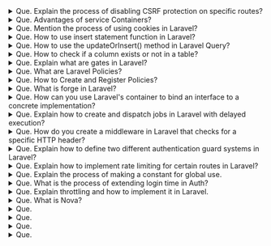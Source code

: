 <details>
    <summary>
        Que. Explain the process of disabling CSRF protection on specific routes?
    </summary>
    Ans. In Laravel, the CSRF (Cross-Site Request Forgery) protection middleware is enabled by default.
        To disable CSRF protection for specific routes, developers can add the URL or route to the ‘$except’ variable. 
        The variable is readily available from the path app\Http\Middleware\VerifyCsrfToken.php file. 
        Check out the example below to get a better understanding of the same.<br>
        <img src="./asset/csrf.png", alt="code-csrf">
        
        for all routes:

         protected $except = [
            '*'
        ];
</details>

<details>
    <summary>
        Que. Advantages of service Containers? 
    </summary>

    Ans.
       - Easy class dependency management for creating objects.
       - Services contained as a registry.
       - Allows binding of interfaces to concrete classes.
</details>

<details>
    <summary>
        Que. Mention the process of using cookies in Laravel?
    </summary> 
    Ans. In Laravel, cookies can be used to store small amounts of data on the client-side and retrieve 
        them at a later time. Laravel supports handling and managing cookies via the Illuminate\Http\Request 
        and Illuminate\Http\Response objects. To work with cookies in Laravel, follow these steps:<br>
        Creating Cookies: <br>
        To create a cookie, use the cookie helper function or the Cookie facade. This generates a new 
        Illuminate\Cookie\CookieJar instance representing the cookie, with options such as name, value, 
        duration, path, domain, secure, and HTTP only.<br>
        <img src="./asset/cookie1.png" alt="cookie-code" ><br>
        Attaching Cookies to Responses: <br> 
        To send the created cookie to the client, attach it to your response object using the withCookie method.<br>
        <img src="./asset/cookie2.png" alt="cookie-code" ><br>
        Retrieving Cookies: <br> 
        To access the values of cookies sent by the client, use the cookie method on the Illuminate\Http\Request object.<br>
        <img src="./asset/cookie3.png" alt="cookie-code" ><br>
        Encryption: <br> 
        By default, Laravel encrypts and signs all cookies, ensuring data confidentiality and integrity. 
        If you need to set a cookie that should not be encrypted, add the cookie's name to the except array 
        in the config/cookie.php configuration file.
</details>

<details>
    <summary>
        Que. How to use insert statement function in Laravel?
    </summary>
    Ans. Query Builder:<br> 
        To insert data using Laravel's Query Builder, you can use the insert method on the DB facade:
        <img src="./asset/db-builder.png" alt="db-builder"><br>
        Eloquent ORM: <br>
        To insert a new record using Eloquent ORM, create a new model instance, set the desired attributes, 
        and call the save method:<br>
        <img src="./asset/elenquent-orm-builder.png" alt="elenquent-orm-builder">

</details>

<details>
    <summary>
        Que. How to use the updateOrInsert() method in Laravel Query?
    </summary>
    Ans. DB::table(‘blogs’)->updateOrInsert([Conditions],[fields with value]);
</details>

<details>
    <summary>
        Que. How to check if a column exists or not in a table?
    </summary>
    Ans. 
        <img src="./asset/column-check.png" alt="column-check">
</details>

<details>
    <summary>
        Que. Explain what are gates in Laravel?
    </summary>
    Ans. Laravel gates are an essential part of the application’s authorization process. 
        They serve as mechanisms to determine if a user has the necessary permissions to perform a specific action. 
        These gates are defined using the Gate facade in the AuthServiceProvider. They use callback functions 
        to express the authorization logic in a simple and concise manner.<br>
        Laravel development services use Gates throughout the website or application to check user authorization. 
        Each Gate is responsible for evaluating a single action, making it possible to evaluate multiple user abilities.
        This feature of Laravel gates enhances app security and control through precise access control based on 
        user roles and permissions.<br>
        How to use gate: <br>
        create a Gate: <br>
        php artisan make:gate YourGateName
        <br>
        Define Authorization Logic: <br>

        <?php
            namespace App\Providers;
            use Illuminate\Support\Facades\Gate;
            class YourGateName
            {
                public function boot()
                {
                    $this->registerPolicies();
                    Gate::define('your-gate-name', function ($user, $parameter) {
                        // Logic to determine if the user can perform the action
                        return /* Your authorization logic here */;
                    });
                }
            }
        ?>
<br>
        Register the Gate:<br>

        use App\Providers\YourGateName;
        class AuthServiceProvider extends ServiceProvider
        {
            protected $policies = [
                // Your model policies here
            ];
            public function boot()
            {
                $this->registerPolicies();
                $this->registerGates();
            }
            public function registerGates()
            {
                Gate::class('your-gate-name', YourGateName::class);
            }
        }
<br>
        Use the Gate in Controller or Middleware: <br>

        public function someControllerMethod()
        {
            if (Gate::allows('your-gate-name', $parameter)) {
                // Logic to perform when the gate allows the action
            } else {
                // Logic for denied access
            }
        }
<br>
        Use the Gate in Blade Views: <br>

        @can('your-gate-name', $parameter)
            <!-- Content for authorized users -->
        @else
            <!-- Content for unauthorized users -->
        @endcan
<br>
        Pass Additional Parameters:

        Gate::allows('your-gate-name', [$parameter1, $parameter2]);


</details>

<details>
    <summary>
        Que. What are Laravel Policies?
    </summary>
    Ans. Laravel policies are classes that streamline authorization logic, dictating the handling of actions within 
        an application. These policies consolidate the logic within their classes, simplifying the management 
        and comprehension of authorization rules.<br>
        Through policies, web developers can specify which users have authorization to perform particular actions, 
        like updating a post or deleting a comment. These policies are then associated with specific models for 
        granting precise control over user permissions.<br>
        Moreover, Laravel policies offer a convenient means of authorizing actions in controllers. 
        That guarantees that only authorized users can carry out specific tasks. In summary, Laravel policies 
        play an essential role in maintaining the security and oversight of user actions within a Laravel application.
<br>
        Purpose: <br>
        You can use Policies to define and implement authorization rules for different resources on the website. 
        Web development experts can encapsulate the logic that determines if a user can perform a specific action 
        on a resource.<br>
        That helps promote code organization and reusability. Policies can handle tasks like determining if a 
        user can view, create, update, or delete a resource. It can also help enforce access control and manage 
        user permissions within applications. In essence, Laravel Policies can help define the authorization logic. 
        That will ensure efficient and effective resource management.
</details>

<details>
    <summary>
        Que. How to Create and Register Policies?
    </summary>
    Ans. Create a Policy: <br>

        php artisan make:policy YourPolicyName  
<br>
        Define Authorization Logic:<br>

        <?php
            namespace App\Policies;
            use App\Models\User;
            use App\Models\Post;
            class YourPolicyName
            {
                public function view(User $user, Post $post)
                {
                    // Logic to determine if the user can view the post
                    return $user->id === $post->user_id;
                }
                // Add other authorization methods as needed
            }
        ?>
<br>
        Register the Policy:<br>

        <?php
        namespace App\Providers;
        use App\Models\Post;
        use App\Policies\YourPolicyName;
        class AuthServiceProvider extends ServiceProvider
        {
            protected $policies = [
                Post::class => YourPolicyName::class,
                // Add other model-policy associations as needed
            ];
            public function boot()
            {
                $this->registerPolicies();
                // Additional policy registration code, if any
            }
        }
        ?>
<br>    
        Apply the Policy in Controller:<br>

        public function show(Post $post)
        {
            $this->authorize('view', $post);
            // Logic to show the post
        }
<br>

</details>

<details>
    <summary>
        Que. What is forge in Laravel?
    </summary>
    Ans. Laravel Forge is a server management and deployment platform designed specifically to streamline 
        the deployment and hosting of Laravel applications. Forge simplifies the provisioning, management, 
        and monitoring of servers, enabling you to focus on your application's features and functionality 
        rather than server configuration and maintenance tasks.

        Forge provides an intuitive interface for deploying and managing Laravel applications on popular 
        Infrastructure as a Service (IaaS) providers like AWS, DigitalOcean, Linode, or custom VPS providers.

</details>

<details>
    <summary>
        Que. How can you use Laravel's container to bind an interface to a concrete implementation?
    </summary>
    Ans. In Laravel, you can bind an interface to a concrete implementation using the Service Container's bind method.
        This enables dependency injection and makes the application more extensible and testable. Here's an example:<br>
        <img src="./asset/bind-interface.png" alt="bind-interface">
</details>

<details>
    <summary>
        Que. Explain how to create and dispatch jobs in Laravel with delayed execution?
    </summary>
    Ans. To create a job in Laravel, first, run `php artisan make:job ProcessTask`. 
        This command will generate a Job class in app/Jobs/. 
        Edit the handle method to include the job's logic. 
        To dispatch a job with delayed execution, use the dispatch function with the delay method. For example:<br>
        <img src="./asset/dispatch-jobs.png" alt="dispatch-jobs">
</details>

<details>
    <summary>
        Que. How do you create a middleware in Laravel that checks for a specific HTTP header?
    </summary>
    Ans. To create a middleware in Laravel, first, run the command `php artisan make:middleware CheckHttpHeader`. 
        This will generate a middleware class in app/Http/Middleware. Edit the handle method with the HTTP 
        header check logic:<br>
        <img src="./asset/middleware-create.png" alt="middleware-create"><br>
        Then, register the middleware in the app/Http/Kernel.php file and use it in your routes.
</details>

<details>
    <summary>
        Que. Explain how to define two different authentication guard systems in Laravel?
    </summary>
    Ans. To define two different authentication guards, you should edit the config/auth.php configuration file.
        Add new guards and providers specific to the different authentication methods. For example:<br>
        <img src="./asset/guards.png" alt="guards">
</details>

<details>
    <summary>
        Que. Explain how to implement rate limiting for certain routes in Laravel?
    </summary>
    Ans.To implement rate limiting in Laravel, edit the app/Http/Kernel.php file to add 
        ThrottleRequests middleware to the $routeMiddleware array:<br>
        <img src="./asset/throttle1.png" alt="throttle1"><br>
        Then, apply the throttle middleware to the desired routes in your route definition files, specifying the rate limit and the time interval:<br>
        <img src="./asset/throttle2.png" alt="throttle2">
</details>

<details>
    <summary>
        Que. Explain the process of making a constant for global use.
    </summary>
    Ans. Developers can create constant.php pages directly in the config folder if not available already. 
        Enter a constant variable with a corresponding value and use the command

        Config::get('constants.VaribleName');
</details>

<details>
    <summary>
        Que. What is the process of extending login time in Auth?
    </summary>
    Ans. Extending the login expiration time on Laravel is pretty easy and can be done with the 
        config\session.php. Developers only need to update the lifetime value mentioned in the variable. 
        The value of the variable usually is set to 120 by default, which can be altered based on requirements.

</details>

<details>
    <summary>
        Que. Explain throttling and how to implement it in Laravel.
    </summary>
    Ans. In Laravel, throttling is a perfect approach for rate-limiting requests from specific 
        IPs and is also capable enough to prevent DDOS attacks. The framework also provides a middleware 
        that is compatible with not just routes but global middleware as well. Developers can configure throttling 
        following the steps.<br>
        You can implement throttling as below:<br>
        <img src="./asset/throttle3.png" alt="throttle3">
</details>

<details>
    <summary>
        Que. What is Nova?
    </summary>
    Ans. Laravel Nova is an administration panel for Laravel applications, developed and maintained by the Laravel team. 
        Nova is a beautifully designed, highly customizable, and powerful admin dashboard that allows 
        you to manage your application's data and resources with minimal effort.<br>
        Nova is designed to work seamlessly with your existing Laravel application, using your existing 
        Eloquent models and relationships to generate a complete administration panel without writing 
        any additional code.
        <br>
        Some key features of Laravel Nova include:
        <br>
        Resource Management: 
        <br>
        Nova automatically generates admin panels for managing Eloquent models and their relationships, 
        enabling you to create, read, update, and delete records directly from the panel.
        <br>
        Actions:
        <br> 
        Perform custom actions on model resources through the admin panel, such as bulk updates, 
        exporting data, or running admin-specific tasks.
        <br>
        Filters:
        <br> 
        Create custom filters to narrow down the display of model records in the admin panel based 
        on specific conditions or attributes.
        <br>
        Metrics:
        <br> 
        Display various data metrics, such as value, trend, and partition charts, on the dashboard 
        to get insights into your application's data.
        <br>
        Lenses:
        <br>
        Use lenses to create custom data views for your resources, allowing you to display and query data 
        differently than in the default resource views.
        <br>
        Customization: 
        <br> 
        Easily extend and customize the appearance and functionality of the admin panel,
        making it adaptable to your project's specific requirements.
        <br>
        Authorization: 
        <br>
        Integrates with Laravel's built-in policy system to secure your admin panel, providing fine-grained 
        access control for different user roles.
</details>

<details>
    <summary>
        Que.
    </summary>
    Ans.
</details>

<details>
    <summary>
        Que.
    </summary>
    Ans.
</details>

<details>
    <summary>
        Que.
    </summary>
    Ans.
</details>

<details>
    <summary>
        Que.
    </summary>
    Ans.
</details>